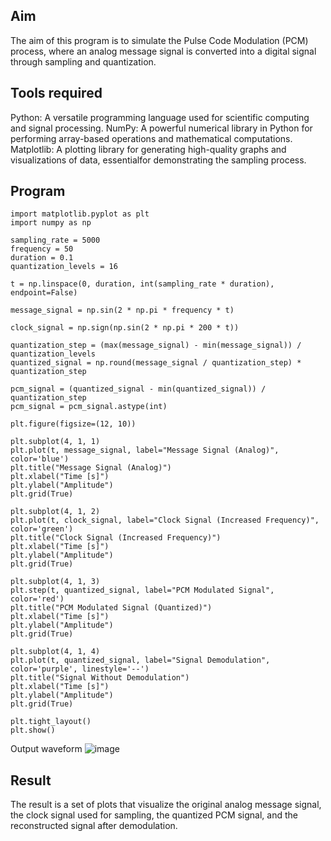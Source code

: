 
## Aim

The aim of this program is to simulate the Pulse Code Modulation (PCM) process, where an analog message signal is converted into a digital signal through sampling and quantization.

## Tools required

Python: A versatile programming language used for scientific computing and signal processing. NumPy: A powerful numerical library in Python for performing array-based operations and mathematical computations. Matplotlib: A plotting library for generating high-quality graphs and visualizations of data, essentialfor demonstrating the sampling process.

## Program
~~~~
import matplotlib.pyplot as plt
import numpy as np

sampling_rate = 5000
frequency = 50
duration = 0.1
quantization_levels = 16

t = np.linspace(0, duration, int(sampling_rate * duration), endpoint=False)

message_signal = np.sin(2 * np.pi * frequency * t)

clock_signal = np.sign(np.sin(2 * np.pi * 200 * t))

quantization_step = (max(message_signal) - min(message_signal)) / quantization_levels
quantized_signal = np.round(message_signal / quantization_step) * quantization_step

pcm_signal = (quantized_signal - min(quantized_signal)) / quantization_step
pcm_signal = pcm_signal.astype(int)

plt.figure(figsize=(12, 10))

plt.subplot(4, 1, 1)
plt.plot(t, message_signal, label="Message Signal (Analog)", color='blue')
plt.title("Message Signal (Analog)")
plt.xlabel("Time [s]")
plt.ylabel("Amplitude")
plt.grid(True)

plt.subplot(4, 1, 2)
plt.plot(t, clock_signal, label="Clock Signal (Increased Frequency)", color='green')
plt.title("Clock Signal (Increased Frequency)")
plt.xlabel("Time [s]")
plt.ylabel("Amplitude")
plt.grid(True)

plt.subplot(4, 1, 3)
plt.step(t, quantized_signal, label="PCM Modulated Signal", color='red')
plt.title("PCM Modulated Signal (Quantized)")
plt.xlabel("Time [s]")
plt.ylabel("Amplitude")
plt.grid(True)

plt.subplot(4, 1, 4)
plt.plot(t, quantized_signal, label="Signal Demodulation", color='purple', linestyle='--')
plt.title("Signal Without Demodulation")
plt.xlabel("Time [s]")
plt.ylabel("Amplitude")
plt.grid(True)

plt.tight_layout()
plt.show()
~~~~

Output waveform
![image](https://github.com/user-attachments/assets/e457ddfd-f6d5-4a76-982e-e67e97313a09)

## Result

The result is a set of plots that visualize the original analog message signal, the clock signal used for sampling, the quantized PCM signal, and the reconstructed signal after demodulation.

